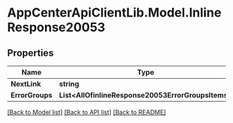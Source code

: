 # AppCenterApiClientLib.Model.InlineResponse20053
## Properties

Name | Type | Description | Notes
------------ | ------------- | ------------- | -------------
**NextLink** | **string** |  | [optional] 
**ErrorGroups** | **List&lt;AllOfinlineResponse20053ErrorGroupsItems&gt;** |  | [optional] 

[[Back to Model list]](../README.md#documentation-for-models) [[Back to API list]](../README.md#documentation-for-api-endpoints) [[Back to README]](../README.md)

